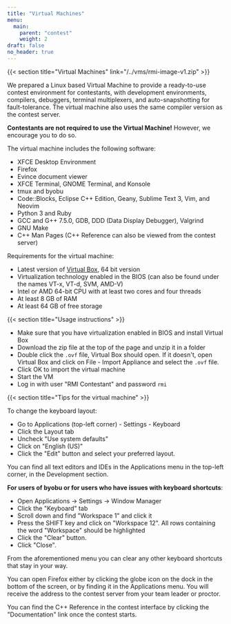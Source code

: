 ```yaml
---
title: "Virtual Machines"
menu:
  main:
    parent: "contest"
    weight: 2
draft: false
no_header: true
---
```


{{< section title="Virtual Machines" link="/../vms/rmi-image-v1.zip" >}}

We prepared a Linux based Virtual Machine to provide a ready-to-use contest environment for contestants, with development environments, compilers, debuggers,
terminal multiplexers, and auto-snapshotting for fault-tolerance. The virtual machine also uses the same compiler version as the contest server.

**Contestants are not required to use the Virtual Machine!** However, we encourage you to do so.

The virtual machine includes the following software:

* XFCE Desktop Environment
* Firefox
* Evince document viewer
* XFCE Terminal, GNOME Terminal, and Konsole
* tmux and byobu
* Code::Blocks, Eclipse C++ Edition, Geany, Sublime Text 3, Vim, and Neovim
* Python 3 and Ruby
* GCC and G++ 7.5.0, GDB, DDD (Data Display Debugger), Valgrind
* GNU Make
* C++ Man Pages (C++ Reference can also be viewed from the contest server)

Requirements for the virtual machine:

* Latest version of [Virtual Box](https://www.virtualbox.org/), 64 bit version
* Virtualization technology enabled in the BIOS (can also be found under the names VT-x, VT-d, SVM, AMD-V)
* Intel or AMD 64-bit CPU with at least two cores and four threads
* At least 8 GB of RAM
* At least 64 GB of free storage

{{< section title="Usage instructions" >}}

* Make sure that you have virtualization enabled in BIOS and install Virtual Box
* Download the zip file at the top of the page and unzip it in a folder
* Double click the `.ovf` file, Virtual Box should open. If it doesn't, open Virtual Box and click on File - Import Appliance and select the `.ovf` file.
* Click OK to import the virtual machine
* Start the VM
* Log in with user "RMI Contestant" and password `rmi`

{{< section title="Tips for the virtual machine" >}}

To change the keyboard layout:
- Go to Applications (top-left corner) - Settings - Keyboard
- Click the Layout tab
- Uncheck "Use system defaults"
- Click on "English (US)"
- Click the "Edit" button and select your preferred layout.

You can find all text editors and IDEs in the Applications menu in the top-left corner,
in the Development section.

**For users of byobu or for users who have issues with keyboard shortcuts**:
* Open Applications -> Settings -> Window Manager
* Click the "Keyboard" tab
* Scroll down and find "Workspace 1" and click it
* Press the SHIFT key and click on "Workspace 12". All rows containing the word "Workspace" should be
highlighted
* Click the "Clear" button.
* Click "Close".

From the aforementioned menu you can clear any other keyboard shortcuts that stay in your way.

You can open Firefox either by clicking the globe icon on the dock
in the bottom of the screen, or by finding it in the Applications menu.
You will receive the address to the contest server from your team leader or proctor.

You can find the C++ Reference in the contest interface by clicking the "Documentation" link once the
contest starts.
